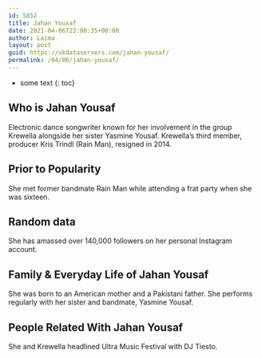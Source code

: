 ```yaml
---
id: 5852
title: Jahan Yousaf
date: 2021-04-06T22:00:35+00:00
author: Laima
layout: post
guid: https://ukdataservers.com/jahan-yousaf/
permalink: /04/06/jahan-yousaf/
---
```


* some text
{: toc}


## Who is Jahan Yousaf
                  
                  
                  
Electronic dance songwriter known for her involvement in the group Krewella alongside her sister Yasmine Yousaf. Krewella&#8217;s third member, producer Kris Trindl (Rain Man), resigned in 2014.
                  
              
            
              
            
                
                
                
## Prior to Popularity
                  
                  
                  
She met former bandmate Rain Man while attending a frat party when she was sixteen.
                  
              
            
              
            
                
                
                
## Random data
                  
                  
                  
She has amassed over 140,000 followers on her personal Instagram account.
                  
              
            
              
            
                
                
                
## Family & Everyday Life of Jahan Yousaf
                  
                  
                  
She was born to an American mother and a Pakistani father. She performs regularly with her sister and bandmate, Yasmine Yousaf.
                  
              
            
              
            
                
                
                
## People Related With Jahan Yousaf
                  
                  
                  
She and Krewella headlined Ultra Music Festival with DJ Tiesto.
                  
              
            
              
            
                
              
            
              
              
            
            
              
            
          
          
          